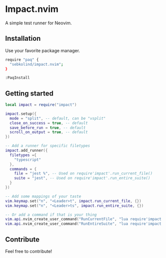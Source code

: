 # Impact.nvim

A simple test runner for Neovim.

## Installation

Use your favorite package manager.

```bash
require "paq" {
  "sebkolind/impact.nvim";
}

:PaqInstall
```

## Getting started

```lua
local impact = require("impact")

impact.setup({
  mode = "split", -- default, can be "vsplit"
  close_on_success = true, -- default
  save_before_run = true, -- default
  scroll_on_output = true, -- default
})

-- Add a runner for specific filetypes
impact.add_runner({
  filetypes ={
    "typescript"
  },
  commands = {
    file = "jest %", -- Used on require'impact'.run_current_file()
    suite = "jest", -- Used on require'impact'.run_entire_suite()
  }
})

-- Add some mappings of your taste
vim.keymap.set("n", "<Leader>t", impact.run_current_file, {})
vim.keymap.set("n", "<Leader>ts", impact.run_entire_suite, {})

-- Or add a command if that is your thing
vim.api.nvim_create_user_command("RunCurrentFile", "lua require'impact'.run_current_file()")
vim.api.nvim_create_user_command("RunEntireSuite", "lua require'impact'.run_entire_suite()")
```

## Contribute

Feel free to contribute!
